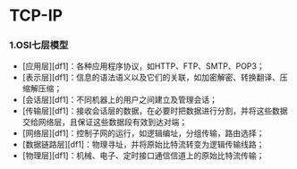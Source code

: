 # TCP-IP

### 1.OSI七层模型

-   [应用层][df1]：各种应用程序协议，如HTTP、FTP、SMTP、POP3；
-   [表示层][df1]：信息的语法语义以及它们的关联，如加密解密、转换翻译、压缩解压缩；
-   [会话层][df1]：不同机器上的用户之间建立及管理会话；
-   [传输层][df1]：接收会话层的数据，在必要时把数据进行分割，并将这些数据交给网络层，且保证这些数据段有效到达对端；
-   [网络层][df1]：控制子网的运行，如逻辑编址，分组传输，路由选择；
-   [数据链路层][df1]：物理寻址，并将原始比特流转变为逻辑传输线路；
-   [物理层][df1]：机械、电子、定时接口通信信道上的原始比特流传输；

